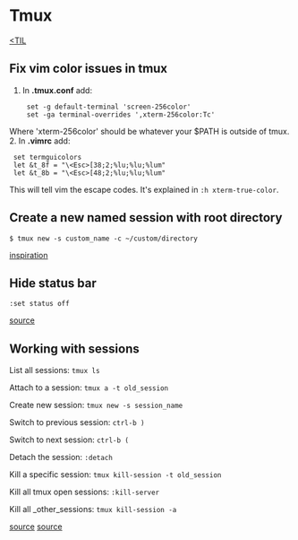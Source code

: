# Tmux
[<TIL](Programming.md)

## Fix vim color issues in tmux
1. In **.tmux.conf** add:
   ```
    set -g default-terminal 'screen-256color'
    set -ga terminal-overrides ',xterm-256color:Tc'
   ```
Where 'xterm-256color' should be whatever your $PATH is outside of tmux.
2. In **.vimrc** add:
   ```
    set termguicolors
    let &t_8f = "\<Esc>[38;2;%lu;%lu;%lum"
    let &t_8b = "\<Esc>[48;2;%lu;%lu;%lum"
   ```
This will tell vim the escape codes. It's explained in `:h xterm-true-color`.


## Create a new named session with root directory
`$ tmux new -s custom_name -c ~/custom/directory`

[inspiration](https://github.com/jbranchaud/til/blob/master/tmux/change-base-directory-of-existing-session.md)

## Hide status bar
`:set status off`

[source](https://github.com/jbranchaud/til/blob/master/tmux/hiding-the-status-bar.md)

## Working with sessions
List all sessions:
`tmux ls`

Attach to a session:
`tmux a -t old_session`

Create new session:
`tmux new -s session_name`

Switch to previous session:
`ctrl-b )`

Switch to next session:
`ctrl-b (`

Detach the session:
`:detach`

Kill a specific session:
`tmux kill-session -t old_session`

Kill all tmux open sessions:
`:kill-server`

Kill all _other_sessions:
`tmux kill-session -a`

[source](https://www.usenix.org/sites/default/files/conference/protected-files/lisa19_maheshwari.pdf)
[source](https://askubuntu.com/a/868194)





